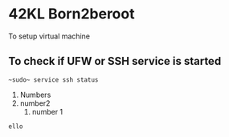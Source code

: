 # 42KL Born2beroot
To setup virtual machine

## To check if UFW or SSH service is started
```
~sudo~ service ssh status
```

1. Numbers
2. number2
    1. number 1

~~~
ello
~~~
